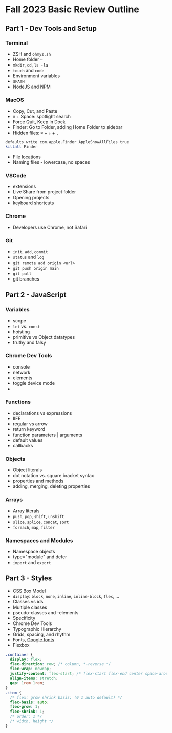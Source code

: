 # Fall 2023 Basic Review Outline

## Part 1 - Dev Tools and Setup

### Terminal

- ZSH and `ohmyz.sh`
- Home folder `~`
- `mkdir`, `cd`, `ls -la`
- `touch` and `code`
- Environment variables
- `$PATH`
- NodeJS and NPM

### MacOS

- Copy, Cut, and Paste
- `⌘` + Space: spotlight search
- Force Quit, Keep in Dock
- Finder: Go to Folder, adding Home Folder to sidebar
- Hidden files: `⌘` + `⇧` + `.`

```bash
defaults write com.apple.Finder AppleShowAllFiles true
killall Finder
```

- File locations
- Naming files - lowercase, no spaces

### VSCode

- extensions
- Live Share from project folder
- Opening projects
- keyboard shortcuts

### Chrome

- Developers use Chrome, not Safari

### Git

- `init`, `add`, `commit`
- `status` and `log`
- `git remote add origin <url>`
- `git push origin main`
- `git pull`
- git branches

## Part 2 - JavaScript

### Variables

- scope
- `let` vs. `const`
- hoisting
- primitive vs Object datatypes
- truthy and falsy

### Chrome Dev Tools

- console
- network
- elements
- toggle device mode
-

### Functions

- declarations vs expressions
- IIFE
- regular vs arrow
- return keyword
- function parameters | arguments
- default values
- callbacks

### Objects

- Object literals
- dot notation vs. square bracket syntax
- properties and methods
- adding, merging, deleting properties

### Arrays

- Array literals
- `push`, `pop`, `shift`, `unshift`
- `slice`, `splice`, `concat`, `sort`
- `foreach`, `map`, `filter`

### Namespaces and Modules

- Namespace objects
- type="module" and defer
- `import` and `export`

## Part 3 - Styles

- CSS Box Model
- `display`: `block`, `none`, `inline`, `inline-block`, `flex`, ...
- Classes vs ids
- Multiple classes
- pseudo-classes and -elements
- Specificity
- Chrome Dev Tools
- Typographic Hierarchy
- Grids, spacing, and rhythm
- Fonts, [Google fonts](https://fonts.google.com/)
- Flexbox

```css
.container {
  display: flex;
  flex-direction: row; /* column, *-reverse */
  flex-wrap: nowrap;
  justify-content: flex-start; /* flex-start flex-end center space-around space-evenly space-between */
  align-items: stretch;
  gap: 1rem 1rem;
}
.item {
  /* flex: grow shrink basis; (0 1 auto default) */
  flex-basis: auto;
  flex-grow: 1;
  flex-shrink: 1;
  /* order: 1 */
  /* width, height */
}
```

